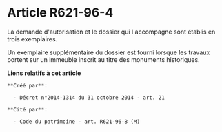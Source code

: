 # Article R621-96-4

La demande d'autorisation et le dossier qui l'accompagne sont établis en trois exemplaires. 

Un exemplaire supplémentaire du dossier est fourni lorsque les travaux portent sur un immeuble inscrit au titre des monuments
historiques.

**Liens relatifs à cet article**

	**Créé par**:

	  - Décret n°2014-1314 du 31 octobre 2014 - art. 21

	**Cité par**:

	  - Code du patrimoine - art. R621-96-8 (M)
